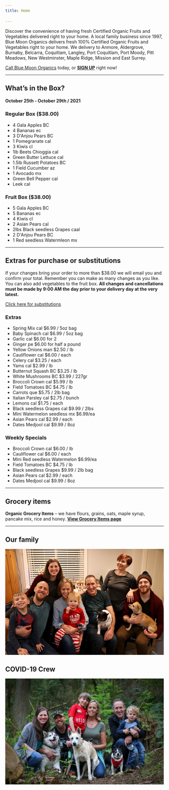 ```yaml
---
title: Home

---
```

Discover the convenience of having fresh Certified Organic Fruits and Vegetables delivered right to your home. A local family business since 1997, Blue Moon Organics delivers fresh 100% Certified Organic Fruits and Vegetables right to your home. We delivery to Anmore, Aldergrove, Burnaby, Belcarra, Coquitlam, Langley, Port Coquitlam, Port Moody, Pitt Meadows, New Westminster, Maple Ridge, Mission and East Surrey.

[Call Blue Moon Organics](/contact) today, or [**SIGN UP**](/sign-up) right now!

***

## What’s in the Box?

#### **October 25th - October 29th / 2021**

### Regular Box ($38.00)

* 4 Gala Apples  BC
* 4 Bananas  ec
* 3 D'Anjou Pears  BC
* 1 Pomegranate  cal
* 3 Kiwis  cl
* 1lb Beets Chioggia  cal
* Green Butter Lettuce  cal
* 1.5lb Russett Potatoes  BC
* 1 Field Cucumber  az
* 1 Avocado  mx
* Green Bell Pepper  cal
* Leek  cal

### Fruit Box ($38.00)

* 5 Gala Apples  BC
* 5 Bananas  ec
* 4 Kiwis  cl
* 2 Asian Pears  cal
* 2lbs Black seedless Grapes  caal
* 2 D'Anjou Pears  BC
* 1 Red seedless Watermleon  mx

***

## Extras for purchase or substitutions

If your changes bring your order to more than $38.00 we will email you and confirm your total. Remember you can make as many changes as you like. You can also add vegetables to the fruit box. **All changes and cancellations must be made by 9:00 AM the day prior to your delivery day at the very latest.**

[Click here for substitutions](/substitutions "Click here for substitutions")

### Extras

* Spring Mix  cal   $6.99 / 5oz bag
* Baby Spinach cal   $6.99 / 5oz bag
* Garlic  cal   $6.00 for 2
* Ginger  pe  $6.00 for half a pound
* Yellow Onions  man   $2.50 / lb
* Cauliflower  cal   $6.00 / each
* Celery  cal  $3.25 / each
* Yams  cal   $2.99 / lb
* Butternut Squash BC  $3.25 / lb
* White Mushrooms  BC   $3.99 / 227gr
* Broccoli Crown  cal   $5.99 / lb
* Field Tomatoes  BC  $4.75 / lb
* Carrots  que   $5.75 / 2lb bag
* Italian Parsley  cal  $2.75 / bunch
* Lemons  cal   $1.75 / each
* Black seedless Grapes  cal  $9.99 / 2lbs
* Mini Watermelon seedless mx  $6.99/ea
* Asian Pears  cal   $2.99 / each
* Dates Medjool  cal  $9.99 / 8oz

### Weekly Specials

* Broccoli Crown  cal  $6.00 / lb
* Cauliflower  cal  $6.00 / each
* Mini Red seedless Watermelon $6.99/ea
* Field Tomatoes  BC   $4.75 / lb
* Black seedless Grapes   $9.99 / 2lb bag
* Asian Pears  cal   $2.99 / each
* Dates Medjool  cal  $9.99 / 8oz

***

## Grocery items

**Organic Grocery Items** – we have flours, grains, oats, maple syrup, pancake mix, rice and honey. [**View Grocery Items page**](/groceries)

***

## Our family

![Our family.](./uploads/IMG_1376-copy.jpg "Our family")

## COVID-19 Crew

![COVID-19 crew.](./uploads/covid.jpg "COVID-19 crew")
